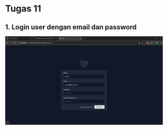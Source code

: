 # Tugas 11

## 1. Login user dengan email dan password
![Alt text](screenshot/tugas10/BrowserRegister.png)

